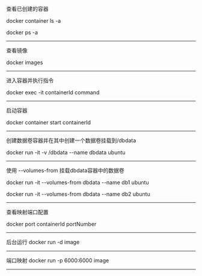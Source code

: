 查看已创建的容器

docker container ls -a

docker ps -a

---

查看镜像

docker images

---

进入容器并执行指令

docker exec -it containerId command

---

启动容器

docker container start containerId

---

创建数据卷容器并在其中创建一个数据卷挂载到/dbdata

docker run -it -v /dbdata --name dbdata ubuntu

---

使用 --volumes-from 挂载dbdata容器中的数据卷


docker run -it --volumes-from dbdata --name db1 ubuntu

docker run -it --volumes-from dbdata --name db2 ubuntu

---

查看映射端口配置

docker port containerId portNumber

---

后台运行 
docker run -d image

---

端口映射
docker run -p 6000:6000 image

---
